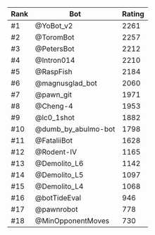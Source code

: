Rank|Bot|Rating
---|---|---
#1|@YoBot_v2|2261
#2|@ToromBot|2257
#3|@PetersBot|2212
#4|@Intron014|2210
#5|@RaspFish|2184
#6|@magnusglad_bot|2060
#7|@pawn_git|1971
#8|@Cheng-4|1953
#9|@lc0_1shot|1882
#10|@dumb_by_abulmo-bot|1798
#11|@FataliiBot|1628
#12|@Rodent-IV|1165
#13|@Demolito_L6|1142
#14|@Demolito_L5|1097
#15|@Demolito_L4|1068
#16|@botTideEval|946
#17|@pawnrobot|778
#18|@MinOpponentMoves|730
